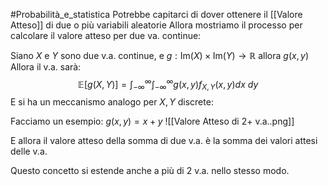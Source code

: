 #Probabilità_e_statistica 
Potrebbe capitarci di dover ottenere il [[Valore Atteso]] di due o più variabili aleatorie 
Allora mostriamo il processo per calcolare il valore atteso per due va. continue:

Siano $X$ e $Y$ sono due v.a. continue, e $g:\mathrm{Im}(X)\times \mathrm{Im}(Y)\to\mathbb{R}$
allora $g(x,y)$
Allora il v.a. sarà:
$$\mathbb{E}[g(X,Y)]=\int^\infty_{-\infty}\int^\infty_{-\infty}g(x,y)f_{X,Y}(x,y)dx\ dy$$
E si ha un meccanismo analogo per $X,Y$ discrete:

Facciamo un esempio:
$g(x,y)=x+y$
![[Valore Atteso di 2+ v.a..png]]

E allora il valore atteso della somma di due v.a. è la somma dei valori attesi delle v.a.

Questo concetto si estende anche a più di 2 v.a. nello stesso modo. 
